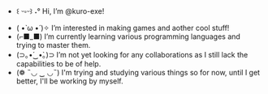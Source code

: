 - ꒰ ᵕ༚ᵕ꒱ ˖°  Hi, I’m @kuro-exe!
- ( •̀ ω •́ )✧ I’m interested in making games and aother cool stuff!
- (⌐■_■) I’m currently learning various programming languages and trying to master them.
- (⊃｡•́‿•̀｡)⊃ I’m not yet looking for any collaborations as I still lack the capabilities to be of help.
- (❁ ˵◡ ‿ ◡˵) I'm trying and studying various things so for now, until I get better, I'll be working by myself.

<!---
kuro-exe/kuro-exe is a ✨ special ✨ repository because its `README.md` (this file) appears on your GitHub profile.
You can click the Preview link to take a look at your changes.
--->
